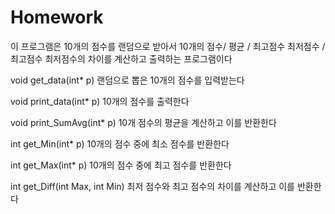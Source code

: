 # Homework
이 프로그램은 10개의 점수를 랜덤으로 받아서 
10개의 점수/ 평균 / 최고점수 최저점수 / 최고점수 최저점수의 차이를 계산하고 출력하는 프로그램이다

void get_data(int* p)
랜덤으로 뽑은 10개의 점수를 입력받는다

void print_data(int* p)
10개의 점수를 출력한다

void print_SumAvg(int* p)
10개 점수의 평균을 계산하고 이를 반환한다

int get_Min(int* p)
10개의 점수 중에 최소 점수를 반환한다

int get_Max(int* p)
10개의 점수 중에 최고 점수를 반환한다

int get_Diff(int Max, int Min)
최저 점수와 최고 점수의 차이를 계산하고 이를 반환한다

